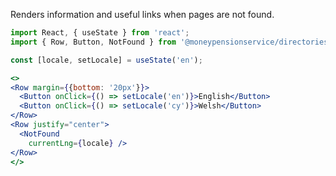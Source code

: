 Renders information and useful links when pages are not found.

```jsx
import React, { useState } from 'react';
import { Row, Button, NotFound } from '@moneypensionservice/directories';

const [locale, setLocale] = useState('en');

<>
<Row margin={{bottom: '20px'}}>
  <Button onClick={() => setLocale('en')}>English</Button>
  <Button onClick={() => setLocale('cy')}>Welsh</Button>
</Row>
<Row justify="center">
  <NotFound
    currentLng={locale} />
</Row>
</>
```

